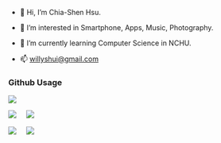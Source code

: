 - 👋 Hi, I’m Chia-Shen Hsu.
- 👀 I’m interested in Smartphone, Apps, Music, Photography.
- 🌱 I’m currently learning Computer Science in NCHU.


- 📫 willyshui@gmail.com

<!---
Willy92629/Willy92629 is a ✨ special ✨ repository because its `README.md` (this file) appears on your GitHub profile.
You can click the Preview link to take a look at your changes.
--->

### Github Usage

![](http://github-profile-summary-cards.vercel.app/api/cards/profile-details?username=Willy92629&theme=swift)

![](http://github-profile-summary-cards.vercel.app/api/cards/repos-per-language?username=Willy92629&theme=nord_bright)&nbsp;&nbsp; &nbsp;&nbsp;![](http://github-profile-summary-cards.vercel.app/api/cards/most-commit-language?username=Willy92629&theme=nord_bright)

![](http://github-profile-summary-cards.vercel.app/api/cards/stats?username=Willy92629&theme=swift)&nbsp;&nbsp;&nbsp;&nbsp; ![](http://github-profile-summary-cards.vercel.app/api/cards/productive-time?username=Willy92629&theme=swift&utcOffset=8)
